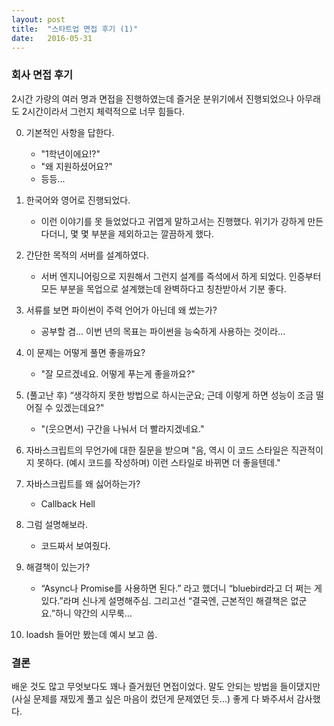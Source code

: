 ```yaml
---
layout: post
title:  "스타트업 면접 후기 (1)"
date:   2016-05-31
---
```


### 회사 면접 후기

2시간 가량의 여러 명과 면접을 진행하였는데 즐거운 분위기에서 진행되었으나 아무래도 2시간이라서 그런지 체력적으로 너무 힘들다.

0. 기본적인 사항을 답한다.
	- "1학년이에요!?"
	- "왜 지원하셨어요?"
	- 등등...

1. 한국어와 영어로 진행되었다.
	- 이런 이야기를 못 들었었다고 귀엽게 말하고서는 진행했다. 위기가 강하게 만든다더니, 몇 몇 부분을 제외하고는 깔끔하게 했다.

2. 간단한 목적의 서버를 설계하였다.
	- 서버 엔지니어링으로 지원해서 그런지 설계를 즉석에서 하게 되었다. 인증부터 모든 부분을 목업으로 설계했는데 완벽하다고 칭찬받아서 기분 좋다.

3. 서류를 보면 파이썬이 주력 언어가 아닌데 왜 썼는가?
	- 공부할 겸... 이번 년의 목표는 파이썬을 능숙하게 사용하는 것이라...

4. 이 문제는 어떻게 풀면 좋을까요?
	- "잘 모르겠네요. 어떻게 푸는게 좋을까요?"

5.  (풀고난 후) “생각하지 못한 방법으로 하시는군요; 근데 이렇게 하면 성능이 조금 떨어질 수 있겠는데요?"
	- "(웃으면서) 구간을 나눠서 더 빨라지겠네요."

6. 자바스크립트의 무언가에 대한 질문을 받으며
"음, 역시 이 코드 스타일은 직관적이지 못하다. (예시 코드를 작성하며) 이런 스타일로 바뀌면 더 좋을텐데."

7. 자바스크립트를 왜 싫어하는가?
	- Callback Hell

8. 그럼 설명해보라.
	- 코드짜서 보여줬다.

9. 해결책이 있는가?
	- “Async나 Promise를 사용하면 된다.” 라고 했더니
“bluebird라고 더 쩌는 게 있다.”라며 신나게 설명해주심. 
그리고선 “결국엔, 근본적인 해결책은 없군요.”하니 약간의 시무룩…

10. loadsh 들어만 봤는데 예시 보고 씀.

### 결론

배운 것도 많고 무엇보다도 꽤나 즐거웠던 면접이었다. 말도 안되는 방법을 들이댔지만 (사실 문제를 재밌게 풀고 싶은 마음이 컸던게 문제였던 듯...) 좋게 다 봐주셔서 감사했다.
